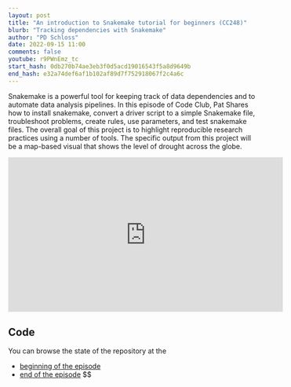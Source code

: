 ```yaml
---
layout: post
title: "An introduction to Snakemake tutorial for beginners (CC248)"
blurb: "Tracking dependencies with Snakemake"
author: "PD Schloss"
date: 2022-09-15 11:00
comments: false
youtube: r9PWnEmz_tc
start_hash: 0db270b74ae3eb3f0d5acd19016543f5a8d9649b
end_hash: e32a74def6af1b102af89d7f752918067f2c4a6c
---
```


Snakemake is a powerful tool for keeping track of data dependencies and to automate data analysis pipelines. In this episode of Code Club, Pat Shares how to install snakemake, convert a driver script to a simple Snakemake file, troubleshoot problems, create rules, use parameters, and test snakemake files. The overall goal of this project is to highlight reproducible research practices using a number of tools. The specific output from this project will be a map-based visual that shows the level of drought across the globe.

<iframe style="margin: 0 auto;display:block;" width="560" height="315" src="https://www.youtube.com/embed/{{ page.youtube }}" frameborder="0" allow="accelerometer; autoplay; encrypted-media; gyroscope; picture-in-picture" allowfullscreen></iframe>

## Code

You can browse the state of the repository at the

* [beginning of the episode](https://github.com/riffomonas/drought_index/tree/{{page.start_hash}})
* [end of the episode](https://github.com/riffomonas/drought_index/tree/{{page.end_hash}})
$$